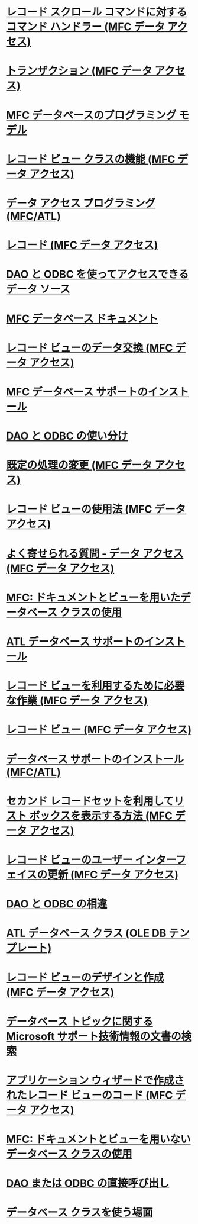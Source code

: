 # [レコード スクロール コマンドに対するコマンド ハンドラー (MFC データ アクセス)](command-handlers-for-record-scrolling-mfc-data-access.md)
# [トランザクション (MFC データ アクセス)](transactions-mfc-data-access.md)
# [MFC データベースのプログラミング モデル](what-is-the-mfc-database-programming-model-q.md)
# [レコード ビュー クラスの機能 (MFC データ アクセス)](features-of-record-view-classes-mfc-data-access.md)
# [データ アクセス プログラミング (MFC/ATL)](data-access-programming-mfc-atl.md)
# [レコード (MFC データ アクセス)](record-mfc-data-access.md)
# [DAO と ODBC を使ってアクセスできるデータ ソース](what-data-sources-can-i-access-with-dao-and-odbc-q.md)
# [MFC データベース ドキュメント](mfc-database-documentation.md)
# [レコード ビューのデータ交換 (MFC データ アクセス)](data-exchange-for-record-views-mfc-data-access.md)
# [MFC データベース サポートのインストール](installing-mfc-database-support.md)
# [DAO と ODBC の使い分け](should-i-use-dao-or-odbc-q.md)
# [既定の処理の変更 (MFC データ アクセス)](changes-you-might-make-to-the-default-code-mfc-data-access.md)
# [レコード ビューの使用法 (MFC データ アクセス)](using-a-record-view-mfc-data-access.md)
# [よく寄せられる質問 - データ アクセス (MFC データ アクセス)](data-access-frequently-asked-questions-mfc-data-access.md)
# [MFC: ドキュメントとビューを用いたデータベース クラスの使用](mfc-using-database-classes-with-documents-and-views.md)
# [ATL データベース サポートのインストール](installing-atl-database-support.md)
# [レコード ビューを利用するために必要な作業 (MFC データ アクセス)](your-role-in-working-with-a-record-view-mfc-data-access.md)
# [レコード ビュー (MFC データ アクセス)](record-views-mfc-data-access.md)
# [データベース サポートのインストール (MFC/ATL)](installing-database-support-mfc-atl.md)
# [セカンド レコードセットを利用してリスト ボックスを表示する方法 (MFC データ アクセス)](filling-a-list-box-from-a-second-recordset-mfc-data-access.md)
# [レコード ビューのユーザー インターフェイスの更新 (MFC データ アクセス)](user-interface-updating-for-record-views-mfc-data-access.md)
# [DAO と ODBC の相違](what-are-dao-and-odbc-q.md)
# [ATL データベース クラス (OLE DB テンプレート)](atl-database-classes-ole-db-templates.md)
# [レコード ビューのデザインと作成 (MFC データ アクセス)](designing-and-creating-a-record-view-mfc-data-access.md)
# [データベース トピックに関する Microsoft サポート技術情報の文書の検索](where-can-i-find-microsoft-knowledge-base-articles-on-database-topics-q.md)
# [アプリケーション ウィザードで作成されたレコード ビューのコード (MFC データ アクセス)](record-view-code-created-by-application-wizard-mfc-data-access.md)
# [MFC: ドキュメントとビューを用いないデータベース クラスの使用](mfc-using-database-classes-without-documents-and-views.md)
# [DAO または ODBC の直接呼び出し](can-i-call-dao-or-odbc-directly-q.md)
# [データベース クラスを使う場面](when-should-i-use-the-database-classes-q.md)
